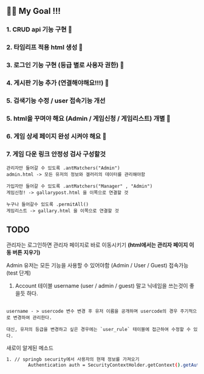 ## 🐹🐹  My Goal !!!


### 1. CRUD api 기능 구현 🙆
### 2. 타임리프 적용 html 생성 🙆
### 3. 로그인 기능 구현 (등급 별로 사용자 권한) 🙆
### 4. 게시판 기능 추가 (연결해야해요!!!) 🙆
### 5. 검색기능 수정 / user 접속기능 개선
### 5. html을 꾸며야 해요 (Admin / 게임신청 / 게임리스트) 개별 🙆
### 6. 게임 상세 페이지 완성 시켜야 해요 🙆
### 7. 게임 다운 링크 안정성 검사 구성할것

```text
관리자만 들어갈 수 있도록 .antMatchers("Admin")
admin.html -> 모든 유저의 정보와 겔러리의 데이터를 관리해야함

가입자만 들어갈 수 있도록 .antMatchers("Manager" , "Admin")
게임신청! -> gallarypost.html 을 이쪽으로 연결할 것

누구나 들어갈수 있도록 .permitAll()
게임리스트 -> gallary.html 을 이쪽으로 연결할 것
```

## TODO
관리자는 로그인하면 관리자 페이지로 바로 이동시키기 **(html에서는 관리자 페이지 이동 버튼 지우기)**

Admin 유저는 모든 기능을 사용할 수 있어야함 (Admin / User / Guest) 접속가능 (test 단계)


1. Account 테이블 username (user / admin / guest) 말고 닉네임을 쓰는것이 좋을듯 하다.
```text

username - > usercode 변수 변경 후 유저 이름을 공개하며 usercode의 경우 주기적으로 변경하여 관리한다.

대신, 유저의 등급을 변경하고 싶은 경우에는 `user_rule` 테이블에 접근하여 수정할 수 있다.
```

새로이 알게된 메소드
```bash
1. // springb security에서 사용자의 현재 정보를 가져오기
		Authentication auth = SecurityContextHolder.getContext().getAuthentication();

        

```
